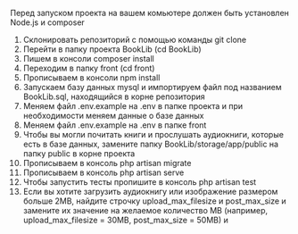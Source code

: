 Перед запуском проекта на вашем комьютере должен быть установлен Node.js и composer

1. Склонировать репозиторий с помощью команды git clone
2. Перейти в папку проекта BookLib (cd BookLib)
3. Пишем в консоли composer install
4. Переходим в папку front (cd front)
5. Прописываем в консоли npm install
6. Запускаем базу данных mysql и импортируем файл под названием BookLib.sql, находящийся в корне репозитория
7. Меняем файл .env.example на .env в папке проекта и при необходимости меняем данные о базе данных
8. Меняем файл .env.example на .env в папке front
9. Чтобы вы могли почитать книги и прослушать аудиокниги, которые есть в базе данных, замените папку BookLib/storage/app/public на папку public в корне проекта
10. Прописываем в консоль php artisan migrate
11. Прописываем в консоль php artisan serve
12. Чтобы запустить тесты пропишите в консоль php artisan test
13. Если вы хотите загрузить аудиокнигу или изображение размером больше 2MB, найдите строчку upload_max_filesize и post_max_size и замените их значение на желаемое количество MB (например, upload_max_filesize = 30MB, post_max_size = 50MB) и

